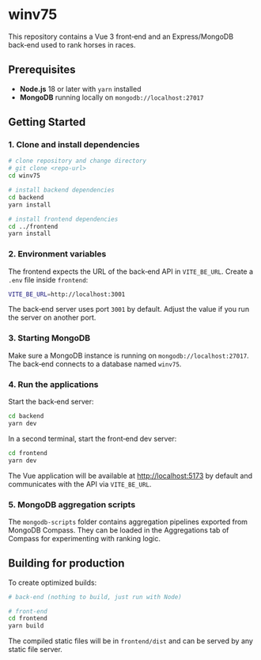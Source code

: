 # winv75

This repository contains a Vue 3 front‑end and an Express/MongoDB back‑end used to rank horses in races.

## Prerequisites

- **Node.js** 18 or later with `yarn` installed
- **MongoDB** running locally on `mongodb://localhost:27017`

## Getting Started

### 1. Clone and install dependencies

```bash
# clone repository and change directory
# git clone <repo-url>
cd winv75

# install backend dependencies
cd backend
yarn install

# install frontend dependencies
cd ../frontend
yarn install
```

### 2. Environment variables

The frontend expects the URL of the back‑end API in `VITE_BE_URL`. Create a `.env` file inside `frontend`:

```bash
VITE_BE_URL=http://localhost:3001
```

The back‑end server uses port `3001` by default. Adjust the value if you run the server on another port.

### 3. Starting MongoDB

Make sure a MongoDB instance is running on `mongodb://localhost:27017`. The back‑end connects to a database named `winv75`.

### 4. Run the applications

Start the back‑end server:

```bash
cd backend
yarn dev
```

In a second terminal, start the front‑end dev server:

```bash
cd frontend
yarn dev
```

The Vue application will be available at <http://localhost:5173> by default and communicates with the API via `VITE_BE_URL`.

### 5. MongoDB aggregation scripts

The `mongodb-scripts` folder contains aggregation pipelines exported from MongoDB Compass. They can be loaded in the Aggregations tab of Compass for experimenting with ranking logic.

## Building for production

To create optimized builds:

```bash
# back-end (nothing to build, just run with Node)

# front-end
cd frontend
yarn build
```

The compiled static files will be in `frontend/dist` and can be served by any static file server.

